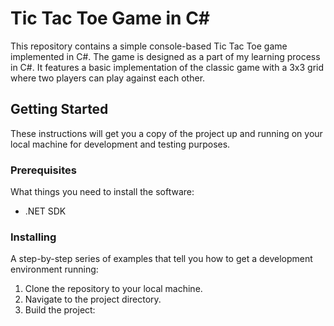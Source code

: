 # Tic Tac Toe Game in C#

This repository contains a simple console-based Tic Tac Toe game implemented in C#. The game is designed as a part of my learning process in C#. It features a basic implementation of the classic game with a 3x3 grid where two players can play against each other.

## Getting Started

These instructions will get you a copy of the project up and running on your local machine for development and testing purposes.

### Prerequisites

What things you need to install the software:

- .NET SDK

### Installing

A step-by-step series of examples that tell you how to get a development environment running:

1. Clone the repository to your local machine.
2. Navigate to the project directory.
3. Build the project:
